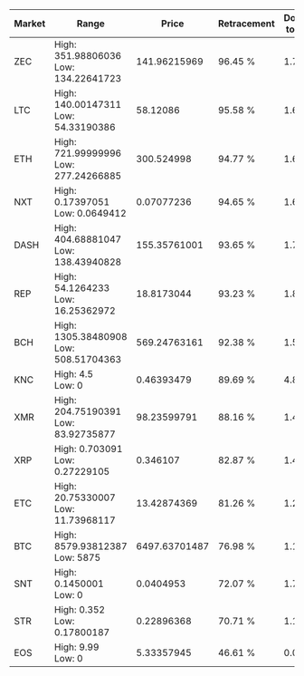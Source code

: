 | Market | Range | Price| Retracement | Doubles to 50% |
| --- | --- | --- | --- | --- |
| ZEC | High: 351.98806036<br />Low: 134.22641723 | 141.96215969 | 96.45 % | 1.71 |
| LTC | High: 140.00147311<br />Low: 54.33190386 | 58.12086 | 95.58 % | 1.67 |
| ETH | High: 721.99999996<br />Low: 277.24266885 | 300.524998 | 94.77 % | 1.66 |
| NXT | High: 0.17397051<br />Low: 0.0649412 | 0.07077236 | 94.65 % | 1.69 |
| DASH | High: 404.68881047<br />Low: 138.43940828 | 155.35761001 | 93.65 % | 1.75 |
| REP | High: 54.1264233<br />Low: 16.25362972 | 18.8173044 | 93.23 % | 1.87 |
| BCH | High: 1305.38480908<br />Low: 508.51704363 | 569.24763161 | 92.38 % | 1.59 |
| KNC | High: 4.5<br />Low: 0 | 0.46393479 | 89.69 % | 4.85 |
| XMR | High: 204.75190391<br />Low: 83.92735877 | 98.23599791 | 88.16 % | 1.47 |
| XRP | High: 0.703091<br />Low: 0.27229105 | 0.346107 | 82.87 % | 1.41 |
| ETC | High: 20.75330007<br />Low: 11.73968117 | 13.42874369 | 81.26 % | 1.21 |
| BTC | High: 8579.93812387<br />Low: 5875 | 6497.63701487 | 76.98 % | 1.11 |
| SNT | High: 0.1450001<br />Low: 0 | 0.0404953 | 72.07 % | 1.79 |
| STR | High: 0.352<br />Low: 0.17800187 | 0.22896368 | 70.71 % | 1.16 |
| EOS | High: 9.99<br />Low: 0 | 5.33357945 | 46.61 % | 0.00 |
